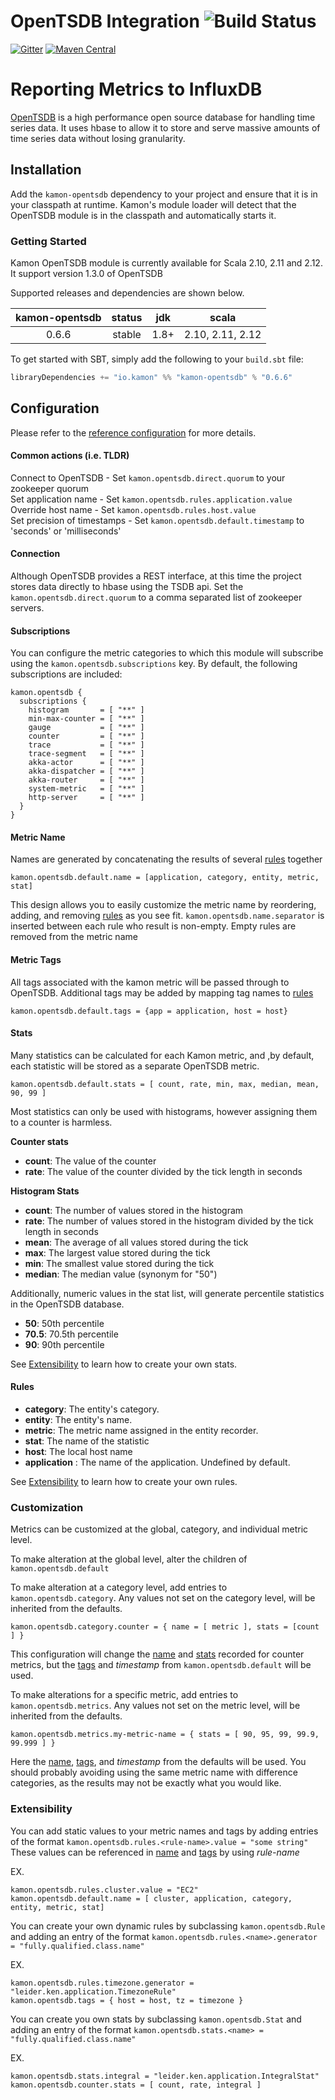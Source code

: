 OpenTSDB Integration    ![Build Status](https://travis-ci.org/kamon-io/kamon-opentsdb.svg?branch=master)
========================================================================================================

[![Gitter](https://badges.gitter.im/Join%20Chat.svg)](https://gitter.im/kamon-io/Kamon?utm_source=badge&utm_medium=badge&utm_campaign=pr-badge&utm_content=badge)
[![Maven Central](https://maven-badges.herokuapp.com/maven-central/io.kamon/kamon-opentsdb_2.11/badge.svg)](https://maven-badges.herokuapp.com/maven-central/io.kamon/kamon-opentsdb_2.11)

Reporting Metrics to InfluxDB
=============================

[OpenTSDB] is a high performance open source database for handling time series
data. It uses hbase to allow it to store and serve massive amounts of time series data 
without losing granularity.

Installation
------------

Add the `kamon-opentsdb` dependency to your project and ensure that it is in
your classpath at runtime. Kamon's module loader will detect that
the OpenTSDB module is in the classpath and automatically starts it.

### Getting Started

Kamon OpenTSDB module is currently available for Scala 2.10, 2.11 and 2.12.
It support version 1.3.0 of OpenTSDB

Supported releases and dependencies are shown below.

| kamon-opentsdb  | status | jdk  | scala            |
|:------:|:------:|:----:|------------------|
|  0.6.6 | stable | 1.8+ |  2.10, 2.11, 2.12  |

To get started with SBT, simply add the following to your `build.sbt`
file:

```scala
libraryDependencies += "io.kamon" %% "kamon-opentsdb" % "0.6.6"
```


Configuration
-------------

Please refer to the [reference configuration](src/main/resources/reference.conf) for more details.

#### Common actions (i.e. TLDR)
Connect to OpenTSDB - Set `kamon.opentsdb.direct.quorum` to your zookeeper quorum  
Set application name - Set `kamon.opentsdb.rules.application.value`  
Override host name - Set `kamon.opentsdb.rules.host.value`  
Set precision of timestamps - Set `kamon.opentsdb.default.timestamp` to 'seconds' or 'milliseconds'  


#### Connection
Although OpenTSDB provides a REST interface, at this time the project
stores data directly to hbase using the TSDB api.  Set the `kamon.opentsdb.direct.quorum` to
a comma separated list of zookeeper servers.

#### Subscriptions
You can configure the metric categories to which this
module will subscribe using the `kamon.opentsdb.subscriptions` key. By default,
the following subscriptions are included:

```typesafeconfig
kamon.opentsdb {
  subscriptions {
    histogram       = [ "**" ]
    min-max-counter = [ "**" ]
    gauge           = [ "**" ]
    counter         = [ "**" ]
    trace           = [ "**" ]
    trace-segment   = [ "**" ]
    akka-actor      = [ "**" ]
    akka-dispatcher = [ "**" ]
    akka-router     = [ "**" ]
    system-metric   = [ "**" ]
    http-server     = [ "**" ]
  }
}
```

#### Metric Name

Names are generated by concatenating the results of several [rules](#rules) together 

```typesafeconfig
kamon.opentsdb.default.name = [application, category, entity, metric, stat]
```

This design allows you to easily customize the metric name by reordering, 
adding, and removing [rules](#rules) as you see fit. `kamon.opentsdb.name.separator` is inserted between each rule who result is non-empty.
Empty rules are removed from the metric name

#### Metric Tags

All tags associated with the kamon metric will be passed through to OpenTSDB.
Additional tags may be added by mapping tag names to [rules](#rules)

```typesafeconfig
kamon.opentsdb.default.tags = {app = application, host = host}
```

#### Stats

Many statistics can be calculated for each Kamon metric, and ,by default,
each statistic will be stored as a separate OpenTSDB metric.

```typesafeconfig
kamon.opentsdb.default.stats = [ count, rate, min, max, median, mean, 90, 99 ]
```

Most statistics can only be used with histograms, however assigning them
to a counter is harmless.

__Counter stats__
* __count__: The value of the counter
* __rate__: The value of the counter divided by the tick length in seconds

__Histogram Stats__
* __count__: The number of values stored in the histogram
* __rate__: The number of values stored in the histogram divided by the tick length in seconds
* __mean__: The average of all values stored during the tick
* __max__: The largest value stored during the tick
* __min__: The smallest value stored during the tick
* __median__: The median value (synonym for "50")

Additionally, numeric values in the stat list, will generate percentile statistics in the OpenTSDB database.
* __50__: 50th percentile
* __70.5__: 70.5th percentile
* __90__: 90th percentile

See [Extensibility](#extensibility) to learn how to create your own stats.

#### Rules

* __category__: The entity's category.
* __entity__: The entity's name.
* __metric__: The metric name assigned in the entity recorder.
* __stat__: The name of the statistic
* __host__: The local host name
* __application__ : The name of the application.  Undefined by default.

See [Extensibility](#extensibility) to learn how to create your own rules.


### Customization

Metrics can be customized at the global, category, and individual metric level.

To make alteration at the global level, alter the children of `kamon.opentsdb.default`

To make alteration at a category level, add entries to `kamon.opentsdb.category`.
Any values not set on the category level, will be inherited from the defaults.

```typesafeconfig
kamon.opentsdb.category.counter = { name = [ metric ], stats = [count ] }
```

This configuration will change the [name](#metric-name) and [stats](#stats) recorded for counter metrics, but
the [tags](#metric-tags) and *timestamp* from `kamon.opentsdb.default` will be used.

To make alterations for a specific metric, add entries to `kamon.opentsdb.metrics`. 
Any values not set on the metric level, will be inherited from the defaults. 

```typesafeconfig
kamon.opentsdb.metrics.my-metric-name = { stats = [ 90, 95, 99, 99.9, 99.999 ] }
```

Here the [name](#metric-name), [tags](#metric-tags), and *timestamp* from the defaults will be used.
You should probably avoiding using the same metric name with difference categories,
as the results may not be exactly what you would like.

### Extensibility

You can add static values to your metric names and tags by adding
entries of the format `kamon.opentsdb.rules.<rule-name>.value = "some string"`
These values can be referenced in [name](#metric-name) and [tags](#metric-tags) by using *rule-name*

EX.
```typesafeconfig
kamon.opentsdb.rules.cluster.value = "EC2"
kamon.opentsdb.default.name = [ cluster, application, category, entity, metric, stat]
```

You can create your own dynamic rules by subclassing `kamon.opentsdb.Rule` and adding
an entry of the format `kamon.opentsdb.rules.<name>.generator = "fully.qualified.class.name"`

EX.
```typesafeconfig
kamon.opentsdb.rules.timezone.generator = "leider.ken.application.TimezoneRule"
kamon.opentsdb.tags = { host = host, tz = timezone }
```

You can create you own stats by subclassing `kamon.opentsdb.Stat` and adding
an entry of the format `kamon.opentsdb.stats.<name> = "fully.qualified.class.name"`

EX.
```typesafeconfig
kamon.opentsdb.stats.integral = "leider.ken.application.IntegralStat"
kamon.opentsdb.counter.stats = [ count, rate, integral ] 
```

[OpenTSDB]: http://opentsdb.net/

